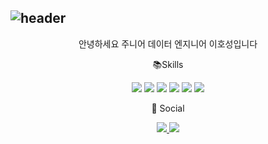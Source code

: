 ## ![header](https://capsule-render.vercel.app/api?type=rounded&color=gradient&text=%20Welcome%20&height=250&fontSize=100&textBg=true)

<div align="center">

<p>
안녕하세요 주니어 데이터 엔지니어 이호성입니다
</p>

<p> 📚Skills </p>

<p> 
<img src="https://img.shields.io/badge/Python-3776AB?style=for-the-badge&logo=Python&logoColor=white">
<img src="https://img.shields.io/badge/Apache Spark-E25A1C?style=for-the-badge&logo=Apache Spark&logoColor=white">
<img src="https://img.shields.io/badge/Apache Airflow-017CEE?style=for-the-badge&logo=Apache Airflow&logoColor=white">
<img src="https://img.shields.io/badge/Apache Kafka-231F20?style=for-the-badge&logo=Apache Kafka&logoColor=white">
<img src="https://img.shields.io/badge/MySQL-4479A1?style=for-the-badge&logo=MySQL&logoColor=white">
<img src="https://img.shields.io/badge/MongoDB-47A248?style=for-the-badge&logo=MongoDB&logoColor=white"> </p>

<p>📧 Social  <br></p>

<p> <a href="https://field-nerve-7fd.notion.site/Hoseong-Lee-156e7dcde3464980904343d6907ef661"> <img src="https://img.shields.io/badge/Notion-000000?style=for-the-badge&logo=Notion&logoColor=white"> </a> <a href="mailto:"hoseong0422@gmail.com"> <img src="https://img.shields.io/badge/Gmail-EA4335?style=for-the-badge&logo=Gmail&logoColor=white"> </a></p>
</div>
